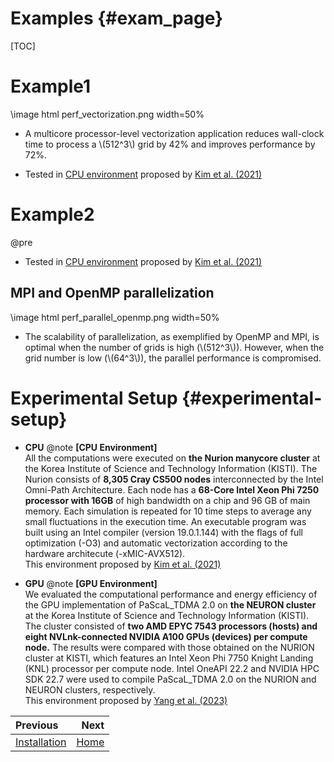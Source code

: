 Examples                         {#exam_page}
===========

[TOC]

# Example1


<!-- Vectorization vs. no vectorization -->
<div class="darkmode_inverted_image">\image html perf_vectorization.png width=50%</div>

- A multicore processor-level vectorization application reduces wall-clock time to process a \\(512^3\\) grid by 42% and improves performance by 72%.

- Tested in [CPU environment](perf_page.html#experimental-setup) proposed by [Kim et al. (2021)](reference_page.html)


# Example2

@pre 
- Tested in [CPU environment](perf_page.html#experimental-setup) proposed by [Kim et al. (2021)](reference_page.html)

## MPI and OpenMP parallelization

<!-- # MPI and OpenMP parallelization -->
<div class="darkmode_inverted_image">\image html perf_parallel_openmp.png width=50%</div>

- The scalability of parallelization, as exemplified by OpenMP and MPI, is optimal when the number of grids is high (\\(512^3\\)). However, when the grid number is low (\\(64^3\\)), the parallel performance is compromised.


# Experimental Setup {#experimental-setup}           
 <div class="tabbed">

- <b class="tab-title">CPU</b>
    @note
    **[CPU Environment]** <br>
    All the computations were executed on **the Nurion manycore cluster** at the Korea Institute of Science and Technology Information (KISTI). The Nurion consists of **8,305 Cray CS500 nodes** interconnected by the Intel Omni-Path Architecture. Each node has a **68-Core Intel Xeon Phi 7250 processor with 16GB** of high bandwidth on a chip and 96 GB of main memory. Each simulation is repeated for 10 time steps to average any small fluctuations in the execution time. An executable program was built using an Intel compiler (version 19.0.1.144) with the flags of full optimization (-O3) and automatic vectorization according to the hardware architecute (-xMIC-AVX512).<br>
    This environment proposed by [Kim et al. (2021)](reference_page.html)
    
- <b class="tab-title">GPU</b>
    @note
    **[GPU Environment]** <br>
    We evaluated the computational performance and energy efficiency of the GPU implementation of PaScaL_TDMA 2.0 on **the NEURON cluster** at the Korea Institute of Science and Technology Information (KISTI). The cluster consisted of **two AMD EPYC 7543 processors (hosts) and eight NVLnk-connected NVIDIA A100 GPUs (devices) per compute node.** The results were compared with those obtained on the NURION cluster at KISTI, which features an Intel Xeon Phi 7750 Knight Landing (KNL) processor per compute node. Intel OneAPI 22.2 and NVIDIA HPC SDK 22.7 were used to compile PaScaL_TDMA 2.0 on the NURION and NEURON clusters, respectively. <br>
    This environment proposed by [Yang et al. (2023)](reference_page.html)
</div>



<div class="section_buttons">

| Previous          |                              Next |
|:------------------|----------------------------------:|
| [Installation](install_page.html) | [Home](intro_page.html) |
</div>